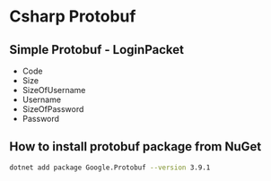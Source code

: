 # Csharp Protobuf

## Simple Protobuf - LoginPacket

- Code
- Size
- SizeOfUsername
- Username
- SizeOfPassword
- Password

## How to install protobuf package from NuGet

```sh
dotnet add package Google.Protobuf --version 3.9.1
```


